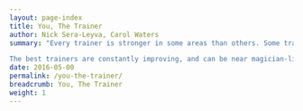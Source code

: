 ```yaml
---
layout: page-index
title: You, The Trainer
author: Nick Sera-Leyva, Carol Waters
summary: "Every trainer is stronger in some areas than others. Some trainers over-focus on the technical details of content and shortshrift everything else, leaving participants bored and confused. Others are amazing at leading activities, but participants come away from the workshop without a very weak understanding of the tools and how they’re designed to make them “safer.” In the worst case scenarios, participants feel alienated from the subject (or the trainer), don’t enjoy themselves, or the workshop makes them more confused than at the start.

The best trainers are constantly improving, and can be near magician-like in their ability to tailor a training to a particular group of participants, know their weak spots, innovate new approaches, and stay up to date on tools and vulnerabilities."
date: 2016-05-00
permalink: /you-the-trainer/
breadcrumb: You, The Trainer
weight: 1
---
```

